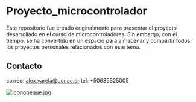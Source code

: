 # Proyecto_microcontrolador
Este repositorio fue creado originalmente para presentar el proyecto desarrollado en el curso de microcontroladores. Sin embargo, con el tiempo, se ha convertido en un espacio para almacenar y compartir todos los proyectos personales relacionados con este tema.

## Contacto

correo: alex.varela@ucr.ac.cr tel: +50685525005

[![iconopeque.jpg](https://i.postimg.cc/hvtdRL0p/iconopeque.jpg)](https://postimg.cc/k6L4xtzb)